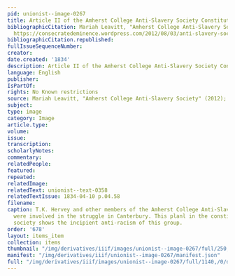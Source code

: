 ```yaml
---
pid: unionist--image-0267
title: Article II of the Amherst College Anti-Slavery Society Constitution
bibliographicCitation: Mariah Leavitt, "Amherst College Anti-Slavery Society" (2012);
  https://consecratedeminence.wordpress.com/2012/08/03/anti-slavery-society/
bibliographicCitation.republished: 
fullIssueSequenceNumber: 
creator: 
date.created: '1834'
description: Article II of the Amherst College Anti-Slavery Society Constitution
language: English
publisher: 
IsPartOf: 
rights: No Known restrictions
source: Mariah Leavitt, "Amherst College Anti-Slavery Society" (2012); https://consecratedeminence.wordpress.com/2012/08/03/anti-slavery-society/
subject: 
type: image
category: Image
article.type: 
volume: 
issue: 
transcription: 
scholarlyNotes: 
commentary: 
relatedPeople: 
featured: 
repeated: 
relatedImage: 
relatedText: unionist--text-0358
relatedTextIssue: 1834-04-10 p.04.58
filename: 
caption: T.K. Hervey and other members of the Amherst College Anti-Slavery Society
  were involved in the struggle in Canterbury. This planl in the constitution of the
  society shows the incipient anti-racism of this group.
order: '678'
layout: items_item
collection: items
thumbnail: "/img/derivatives/iiif/images/unionist--image-0267/full/250,/0/default.jpg"
manifest: "/img/derivatives/iiif/unionist--image-0267/manifest.json"
full: "/img/derivatives/iiif/images/unionist--image-0267/full/1140,/0/default.jpg"
---
```

